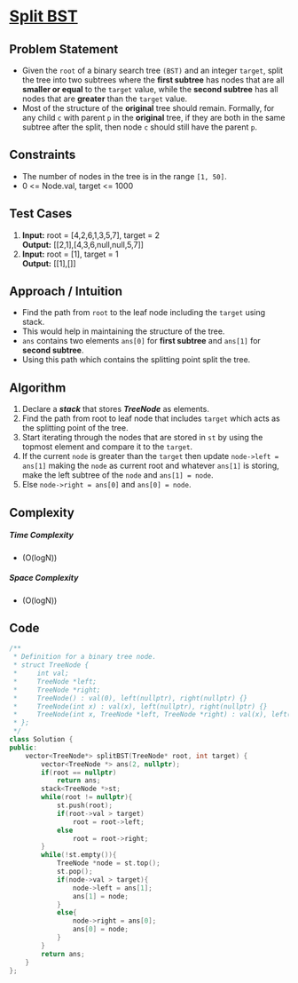 # [Split BST](https://leetcode.com/problems/split-bst/)

## Problem Statement
- Given the `root` of a binary search tree `(BST)` and an integer `target`, split the tree into two subtrees where the **first subtree** has nodes that are all **smaller or equal** to the `target` value, while the **second subtree** has all nodes that are **greater** than the `target` value.
- Most of the structure of the **original** tree should remain. Formally, for any child `c` with parent `p` in the **original** tree, if they are both in the same subtree after the split, then node `c` should still have the parent `p`.

## Constraints
- The number of nodes in the tree is in the range `[1, 50]`.
- 0 <= Node.val, target <= 1000


## Test Cases
1. **Input:** root = [4,2,6,1,3,5,7], target = 2 <br>
**Output:** \[[2,1],[4,3,6,null,null,5,7]]
1. **Input:** root = [1], target = 1<br>
**Output:** \[[1],[]]

## Approach / Intuition 
- Find the path from `root` to the leaf node including the `target` using stack.
- This would help in maintaining the structure of the tree.
- `ans` contains two elements `ans[0]` for **first subtree** and `ans[1]` for **second subtree**.
- Using this path which contains the splitting point split the tree.

## Algorithm 
1. Declare a ***stack*** that stores ***TreeNode*** as elements.
2. Find the path from root to leaf node that includes `target` which acts as the splitting point of the tree.
3. Start iterating through the nodes that are stored in `st` by using the topmost element and compare it to the `target`.
4. If the current `node` is greater than the `target` then update `node->left = ans[1]` making the `node` as current root and whatever `ans[1]` is storing, make the left subtree of the `node` and `ans[1] = node`.
5. Else `node->right = ans[0]` and `ans[0] = node`.

## Complexity
##### Time Complexity
- \(O(logN)\)
##### Space Complexity
- \(O(logN)\)

## Code
```cpp
/**
 * Definition for a binary tree node.
 * struct TreeNode {
 *     int val;
 *     TreeNode *left;
 *     TreeNode *right;
 *     TreeNode() : val(0), left(nullptr), right(nullptr) {}
 *     TreeNode(int x) : val(x), left(nullptr), right(nullptr) {}
 *     TreeNode(int x, TreeNode *left, TreeNode *right) : val(x), left(left), right(right) {}
 * };
 */
class Solution {
public:
    vector<TreeNode*> splitBST(TreeNode* root, int target) {
        vector<TreeNode *> ans(2, nullptr);
        if(root == nullptr)
            return ans;
        stack<TreeNode *>st;
        while(root != nullptr){
            st.push(root);
            if(root->val > target)
                root = root->left;
            else
                root = root->right;
        }
        while(!st.empty()){
            TreeNode *node = st.top();
            st.pop();
            if(node->val > target){
                node->left = ans[1];
                ans[1] = node;
            }
            else{
                node->right = ans[0];
                ans[0] = node;
            }
        }
        return ans;
    }
};
```